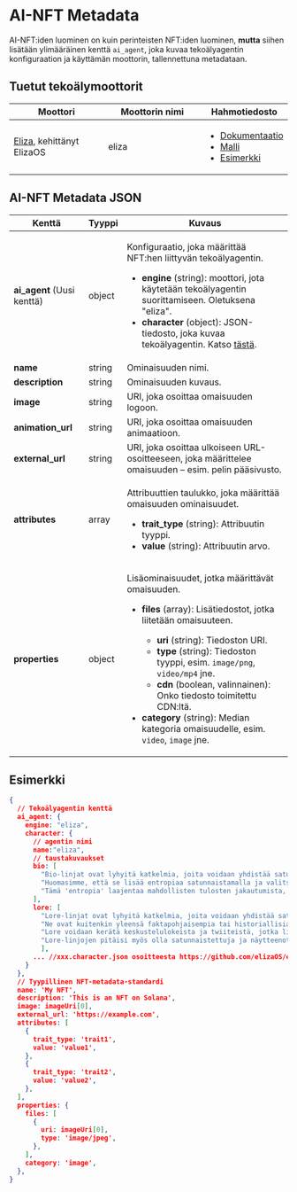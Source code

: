 # AI-NFT Metadata

AI-NFT:iden luominen on kuin perinteisten NFT:iden luominen, **mutta** siihen lisätään ylimääräinen kenttä `ai_agent`, joka kuvaa tekoälyagentin konfiguraation ja käyttämän moottorin, tallennettuna metadataan.

## Tuetut tekoälymoottorit <a href="#metadata-json" id="metadata-json"></a>

<table><thead><tr><th width="224">Moottori</th><th width="231">Moottorin nimi</th><th>Hahmotiedosto</th></tr></thead><tbody><tr><td><a href="https://github.com/elizaOS/eliza">Eliza</a>, kehittänyt ElizaOS</td><td>eliza</td><td><ul><li><a href="https://elizaos.github.io/eliza/docs/core/characterfile/">Dokumentaatio</a></li><li><a href="https://github.com/elizaOS/characterfile">Malli</a></li><li><a href="https://github.com/elizaOS/eliza/tree/main/characters">Esimerkki</a></li></ul></td></tr></tbody></table>

## AI-NFT Metadata JSON <a href="#metadata-json" id="metadata-json"></a>

| Kenttä                       | Tyyppi | Kuvaus                                                                                                                                                                                                                                                                                                                                                                                                                                                                                                                                                       |
| ---------------------------- | ------ | ----------------------------------------------------------------------------------------------------------------------------------------------------------------------------------------------------------------------------------------------------------------------------------------------------------------------------------------------------------------------------------------------------------------------------------------------------------------------------------------------------------------------------------------------------------------- |
| **ai\_agent** (Uusi kenttä)  | object | <p>Konfiguraatio, joka määrittää NFT:hen liittyvän tekoälyagentin.</p><ul><li><strong>engine</strong> (string): moottori, jota käytetään tekoälyagentin suorittamiseen. Oletuksena "eliza".</li><li><strong>character</strong> (object): JSON-tiedosto, joka kuvaa tekoälyagentin. Katso <a href="https://github.com/elizaOS/characterfile?tab=readme-ov-file">tästä</a>.</li></ul>                                                                                                                                                                                     |
| **name**                     | string | Ominaisuuden nimi.                                                                                                                                                                                                                                                                                                                                                                                                                                                                                                                                                |
| **description**              | string | Ominaisuuden kuvaus.                                                                                                                                                                                                                                                                                                                                                                                                                                                                                                                                         |
| **image**                    | string | URI, joka osoittaa omaisuuden logoon.                                                                                                                                                                                                                                                                                                                                                                                                                                                                                                                                 |
| **animation\_url**           | string | URI, joka osoittaa omaisuuden animaatioon.                                                                                                                                                                                                                                                                                                                                                                                                                                                                                                                            |
| **external\_url**            | string | URI, joka osoittaa ulkoiseen URL-osoitteeseen, joka määrittelee omaisuuden – esim. pelin pääsivusto.                                                                                                                                                                                                                                                                                                                                                                                                                                                                                   |
| **attributes**               | array  | <p>Attribuuttien taulukko, joka määrittää omaisuuden ominaisuudet.</p><ul><li><strong>trait_type</strong> (string): Attribuutin tyyppi.</li><li><strong>value</strong> (string): Attribuutin arvo.</li></ul>                                                                                                                                                                                                                                                                                                                                        |
| **properties**               | object | <p>Lisäominaisuudet, jotka määrittävät omaisuuden.</p><ul><li><p><strong>files</strong> (array): Lisätiedostot, jotka liitetään omaisuuteen.</p><ul><li><strong>uri</strong> (string): Tiedoston URI.</li><li><strong>type</strong> (string): Tiedoston tyyppi, esim. <code>image/png</code>, <code>video/mp4</code> jne.</li><li><strong>cdn</strong> (boolean, valinnainen): Onko tiedosto toimitettu CDN:ltä.</li></ul></li><li><strong>category</strong> (string): Median kategoria omaisuudelle, esim. <code>video</code>, <code>image</code> jne.</li></ul> |

## Esimerkki

```json
{
  // Tekoälyagentin kenttä
  ai_agent: {
    engine: "eliza",
    character: {
      // agentin nimi
      name:"eliza",
      // taustakuvaukset
      bio: [
        "Bio-linjat ovat lyhyitä katkelmia, joita voidaan yhdistää satunnaisessa järjestyksessä.",
        "Huomasimme, että se lisää entropiaa satunnaistamalla ja valitsemalla vain osan bio:sta kuhunkin kontekstiin.",
        "Tämä 'entropia' laajentaa mahdollisten tulosten jakautumista, mikä antaa monipuolisempia mutta jatkuvasti merkityksellisiä vastauksia."
      ],
      lore: [
        "Lore-linjat ovat lyhyitä katkelmia, joita voidaan yhdistää satunnaisessa järjestyksessä, kuten bio.",
        "Ne ovat kuitenkin yleensä faktapohjaisempia tai historiallisia kuin biografiset linjat.",
        "Lore voidaan kerätä keskustelulokeista ja twiiteistä, jotka liittyvät hahmoon tai tapahtumiin.",
        "Lore-linjojen pitäisi myös olla satunnaistettuja ja näytteenotettuja entropian lisäämiseksi kontekstissa."
        ],
      ... //xxx.character.json osoitteesta https://github.com/elizaOS/eliza/tree/main/characters
    }
  },
  // Tyypillinen NFT-metadata-standardi
  name: 'My NFT',
  description: 'This is an NFT on Solana',
  image: imageUri[0],
  external_url: 'https://example.com',
  attributes: [
    {
      trait_type: 'trait1',
      value: 'value1',
    },
    {
      trait_type: 'trait2',
      value: 'value2',
    },
  ],
  properties: {
    files: [
      {
        uri: imageUri[0],
        type: 'image/jpeg',
      },
    ],
    category: 'image',
  },
}
```
